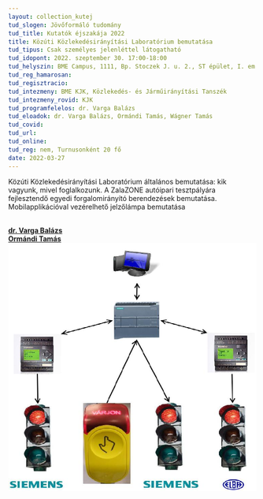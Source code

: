 ```yaml
---
layout: collection_kutej
tud_slogen: Jövőformáló tudomány
tud_title: Kutatók éjszakája 2022
title: Közúti Közlekedésirányítási Laboratórium bemutatása
tud_tipus: Csak személyes jelenléttel látogatható
tud_idopont: 2022. szeptember 30. 17:00-18:00
tud_helyszin: BME Campus, 1111, Bp. Stoczek J. u. 2., ST épület, I. em. 102 terem (ST102)
tud_reg_hamarosan:
tud_regisztracio:
tud_intezmeny: BME KJK, Közlekedés- és Járműirányítási Tanszék
tud_intezmeny_rovid: KJK
tud_programfelelos: dr. Varga Balázs
tud_eloadok: dr. Varga Balázs, Ormándi Tamás, Wágner Tamás
tud_covid:
tud_url:
tud_online:
tud_reg: nem, Turnusonként 20 fő
date: 2022-03-27
---
```

<p>Közúti Közlekedésirányítási Laboratórium általános bemutatása: kik vagyunk, mivel foglalkozunk. A ZalaZONE autóipari tesztpályára fejlesztendő egyedi forgalomirányító berendezések bemutatása. Mobilapplikációval vezérelhető jelzőlámpa bemutatása</p>
<br>
<b><a href="http://kjit.bme.hu/index.php/hu/tanszeki-munkatarsak/11-munkatarsak/379-varga-balazs" target="_blank"> dr. Varga Balázs</a></b> 
<br>
<b><a href="http://kjit.bme.hu/index.php/hu/tanszeki-munkatarsak/11-munkatarsak/517-ormandi-tamas" target="_blank"> Ormándi Tamás</a></b>


<img src="images/kozlekedes.png" max-width="500" class="center"> 
